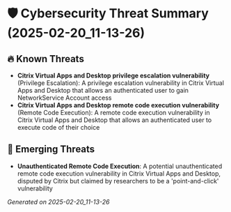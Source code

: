 # 🛡️ Cybersecurity Threat Summary (2025-02-20_11-13-26)

## 🔥 Known Threats
- **Citrix Virtual Apps and Desktop privilege escalation vulnerability** (Privilege Escalation): A privilege escalation vulnerability in Citrix Virtual Apps and Desktop that allows an authenticated user to gain NetworkService Account access
- **Citrix Virtual Apps and Desktop remote code execution vulnerability** (Remote Code Execution): A remote code execution vulnerability in Citrix Virtual Apps and Desktop that allows an authenticated user to execute code of their choice

## 🚨 Emerging Threats
- **Unauthenticated Remote Code Execution**: A potential unauthenticated remote code execution vulnerability in Citrix Virtual Apps and Desktop, disputed by Citrix but claimed by researchers to be a 'point-and-click' vulnerability

*Generated on 2025-02-20_11-13-26*